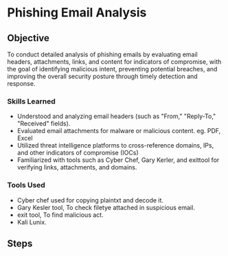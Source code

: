 # Phishing Email Analysis

## Objective

To conduct detailed analysis of phishing emails by evaluating email headers, attachments, links, and content for indicators of compromise, with the goal of identifying malicious intent, preventing potential breaches, and improving the overall security posture through timely detection and response.

### Skills Learned

- Understood and analyzing email headers (such as "From," "Reply-To," "Received" fields).
- Evaluated email attachments for malware or malicious content. eg. PDF, Excel
- Utilized threat intelligence platforms to cross-reference domains, IPs, and other indicators of compromise (IOCs)
- Familiarized with tools such as Cyber Chef, Gary Kerler, and exittool for verifying links, attachments, and domains.

### Tools Used

- Cyber chef used for copying plaintxt and decode it.
- Gary Kesler tool, To check filetye attached in suspicious email.
- exit tool, To find malicious act.
- Kali Lunix.

## Steps
